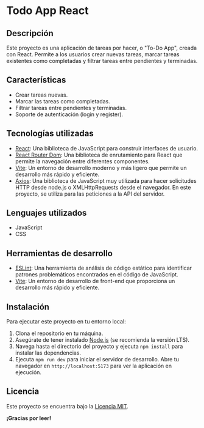 # Todo App React

## Descripción
Este proyecto es una aplicación de tareas por hacer, o "To-Do App", creada con React. Permite a los usuarios crear nuevas tareas, marcar tareas existentes como completadas y filtrar tareas entre pendientes y terminadas.

## Características

- Crear tareas nuevas.
- Marcar las tareas como completadas.
- Filtrar tareas entre pendientes y terminadas.
- Soporte de autenticación (login y register).

## Tecnologías utilizadas

- [React](https://es.reactjs.org/): Una biblioteca de JavaScript para construir interfaces de usuario.
- [React Router Dom](https://reactrouter.com/): Una biblioteca de enrutamiento para React que permite la navegación entre diferentes componentes.
- [Vite](https://vitejs.dev/): Un entorno de desarrollo moderno y más ligero que permite un desarrollo más rápido y eficiente.
- [Axios](https://axios-http.com/): Una biblioteca de JavaScript muy utilizada para hacer solicitudes HTTP desde node.js o XMLHttpRequests desde el navegador. En este proyecto, se utiliza para las peticiones a la API del servidor.

## Lenguajes utilizados

- JavaScript
- CSS

## Herramientas de desarrollo

- [ESLint](https://eslint.org/): Una herramienta de análisis de código estático para identificar patrones problemáticos encontrados en el código de JavaScript.
- [Vite](https://vitejs.dev/): Un entorno de desarrollo de front-end que proporciona un desarrollo más rápido y eficiente.

## Instalación

Para ejecutar este proyecto en tu entorno local:

1. Clona el repositorio en tu máquina.
2. Asegúrate de tener instalado [Node.js](https://nodejs.org/en/) (se recomienda la versión LTS).
3. Navega hasta el directorio del proyecto y ejecuta `npm install` para instalar las dependencias.
4. Ejecuta `npm run dev` para iniciar el servidor de desarrollo. Abre tu navegador en `http://localhost:5173` para ver la aplicación en ejecución.

## Licencia

Este proyecto se encuentra bajo la [Licencia MIT](https://opensource.org/licenses/MIT).

**¡Gracias por leer!**
